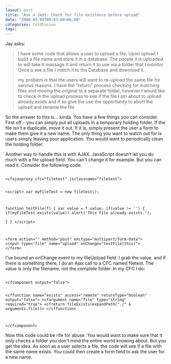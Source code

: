 ```yaml
---
layout: post
title: "Ask a Jedi: Check for file existence before upload"
date: "2008-03-04T09:03:00+06:00"
categories: ColdFusion 
tags: 
---
```


Jay asks:

<blockquote>
<p>
I have some code that allows a user to upload a file. 
Upon upload I build a file name and store it in a database.
The people it is uploaded to will take it massage it and return it to use via a folder that I monitor. Once a see a file I match it to the Database and download it.

my problem is that the users will want to re-upload the same file for various reasons. I have the "return" process checking
for matching files and moving the original to a separate folder, however I would like to check in the upload process to see if the file I am about to upload already exists and if so give the use the opportunity to abort the upload and
rename the file
</p>
</blockquote>
<!--more-->
So the answer to this is... kinda. You have a few things you can consider. First off - you can simply put all uploads in a temporary holding folder. If the file isn't a duplicate, move it out. If it is, simply present the user a form to make them give it a new name. The only thing you want to watch out for is users simply leaving your application. You would want to periodically clean the holding folder. 

Another way to handle this is with AJAX. JavaScript doesn't let you do much with a file upload field. You can't change it for example. But you can read it. Consider the following code:

<code>
&lt;cfajaxproxy cfc="filetest" jsclassname="filetest"&gt;

&lt;script&gt;
var myFileTest = new filetest();

function testFile(f) {
	var value = f.value;
	if(value != '') {
		if(myFileTest.exists(value)) alert('This file already exists.');		
	}
}
&lt;/script&gt;

&lt;form action="" method="post" enctype="multipart/form-data"&gt;
&lt;input type="file" name="upload" onChange="testFile(this)"&gt;
&lt;/form&gt;
</code>

I've bound an onChange event to my fileUpload field. I grab the value, and if there is something there, I do an Ajax call to a CFC named filetest. The value is only the filename, not the complete folder. In my CFC I do:

<code>
&lt;cfcomponent output="false"&gt;

&lt;cffunction name="exists" access="remote" returnType="boolean" output="false"&gt;
	&lt;cfargument name="file" type="string" required="true"&gt;
	&lt;cfreturn fileExists(expandPath("./" & arguments.file))&gt;
&lt;/cffunction&gt;

&lt;/cfcomponent&gt;
</code>

Now this code could be rife for abuse. You would want to make sure that it only checks a folder you don't mind the entire world knowing about. But you get the idea. As soon as a user selects a file, the code will see if a file with the same name exists. You could then create a form field to ask the user for a new name.